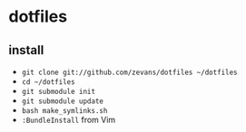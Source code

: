 # dotfiles

## install

- `git clone git://github.com/zevans/dotfiles ~/dotfiles`
- `cd ~/dotfiles`
- `git submodule init`
- `git submodule update`
- `bash make_symlinks.sh`
- `:BundleInstall` from Vim

